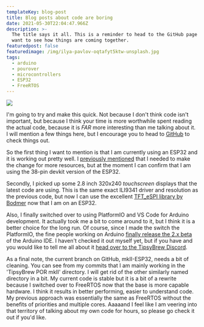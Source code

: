 ```yaml
---
templateKey: blog-post
title: Blog posts about code are boring
date: 2021-05-30T22:04:47.966Z
description: >-
  The title says it all. This is a reminder to head to the GitHub page if you
  want to see how things are coming together.
featuredpost: false
featuredimage: /img/ilya-pavlov-oqtafyt5ktw-unsplash.jpg
tags:
  - arduino
  - pourover
  - microcontrollers
  - ESP32
  - FreeRTOS
---
```

![](/img/ilya-pavlov-oqtafyt5ktw-unsplash.jpg)

I'm going to try and make this quick. Not because I don't think code isn't important, but because I think your time is more worthwhile spent reading the actual code, because it is _FAR_ more interesting than me talking about it. I will mention a few things here, but I encourage you to head to [GitHub](https://github.com/mpboddie/TipsyBrewPourOver) to check things out.

So the first thing I want to mention is that I am currently using an ESP32 and it is working out pretty well. I [previously mentioned](https://tipsybrew.com/blog/2021-02-26-ui-work-and-hardware-upgrade/) that I needed to make the change for more resources, but at the moment I can confirm that I am using the 38-pin devkit version of the ESP32.

Secondly, I picked up some 2.8 inch 320x240 _touchscreen_ displays that the latest code are using. This is the same exact ILI9341 driver and resolution as the previous code, but now I can use the excellent [TFT_eSPI library by Bodmer](https://github.com/Bodmer/TFT_eSPI) now that I am on an ESP32.

Also, I finally switched over to using PlatformIO and VS Code for Arduino development. It actually took me a bit to come around to it, but I think it is a better choice for the long run. Of course, since I made the switch the PlatformIO, the fine people working on Arduino [finally release the 2.x beta](https://github.com/arduino/arduino-ide) of the Arduino IDE. I haven't checked it out myself yet, but if you have and you would like to tell me all about it [head over to the TipsyBrew Discord](https://discord.com/invite/RP9Ubb6).

As a final note, the current branch on GitHub, mkII-ESP32, needs a bit of cleaning. You can see from my commits that I am mainly working in the 'TipsyBrew POR mkII' directory. I will get rid of the other similarly named directory in a bit. My current code is stable but it is a bit of a rewrite because I switched over to FreeRTOS now that the base is more capable hardware. I think it results in better performing, easier to understand code. My previous approach was essentially the same as FreeRTOS without the benefits of priorities and multiple cores. Aaaaand I feel like I am veering into that territory of talking about my own code for hours, so please go check it out if you'd like.
